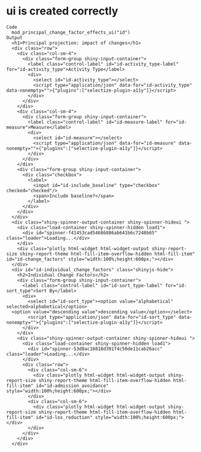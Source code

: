 # ui is created correctly

    Code
      mod_principal_change_factor_effects_ui("id")
    Output
      <h1>Principal projection: impact of changes</h1>
      <div class="row">
        <div class="col-sm-4">
          <div class="form-group shiny-input-container">
            <label class="control-label" id="id-activity_type-label" for="id-activity_type">Activity Type</label>
            <div>
              <select id="id-activity_type"></select>
              <script type="application/json" data-for="id-activity_type" data-nonempty="">{"plugins":["selectize-plugin-a11y"]}</script>
            </div>
          </div>
        </div>
        <div class="col-sm-4">
          <div class="form-group shiny-input-container">
            <label class="control-label" id="id-measure-label" for="id-measure">Measure</label>
            <div>
              <select id="id-measure"></select>
              <script type="application/json" data-for="id-measure" data-nonempty="">{"plugins":["selectize-plugin-a11y"]}</script>
            </div>
          </div>
        </div>
        <div class="form-group shiny-input-container">
          <div class="checkbox">
            <label>
              <input id="id-include_baseline" type="checkbox" checked="checked"/>
              <span>Include baseline?</span>
            </label>
          </div>
        </div>
      </div>
      <div class="shiny-spinner-output-container shiny-spinner-hideui ">
        <div class="load-container shiny-spinner-hidden load1">
          <div id="spinner-f41453cad54686886ab641b6c7248b65" class="loader">Loading...</div>
        </div>
        <div class="plotly html-widget html-widget-output shiny-report-size shiny-report-theme html-fill-item-overflow-hidden html-fill-item" id="id-change_factors" style="width:100%;height:600px;"></div>
      </div>
      <div id="id-individual_change_factors" class="shinyjs-hide">
        <h2>Individual Change Factors</h2>
        <div class="form-group shiny-input-container">
          <label class="control-label" id="id-sort_type-label" for="id-sort_type">Sort By</label>
          <div>
            <select id="id-sort_type"><option value="alphabetical" selected>alphabetical</option>
      <option value="descending value">descending value</option></select>
            <script type="application/json" data-for="id-sort_type" data-nonempty="">{"plugins":["selectize-plugin-a11y"]}</script>
          </div>
        </div>
        <div class="shiny-spinner-output-container shiny-spinner-hideui ">
          <div class="load-container shiny-spinner-hidden load1">
            <div id="spinner-53d8ac16818d391f4c50de11cab26acc" class="loader">Loading...</div>
          </div>
          <div class="row">
            <div class="col-sm-6">
              <div class="plotly html-widget html-widget-output shiny-report-size shiny-report-theme html-fill-item-overflow-hidden html-fill-item" id="id-admission_avoidance" style="width:100%;height:600px;"></div>
            </div>
            <div class="col-sm-6">
              <div class="plotly html-widget html-widget-output shiny-report-size shiny-report-theme html-fill-item-overflow-hidden html-fill-item" id="id-los_reduction" style="width:100%;height:600px;"></div>
            </div>
          </div>
        </div>
      </div>


